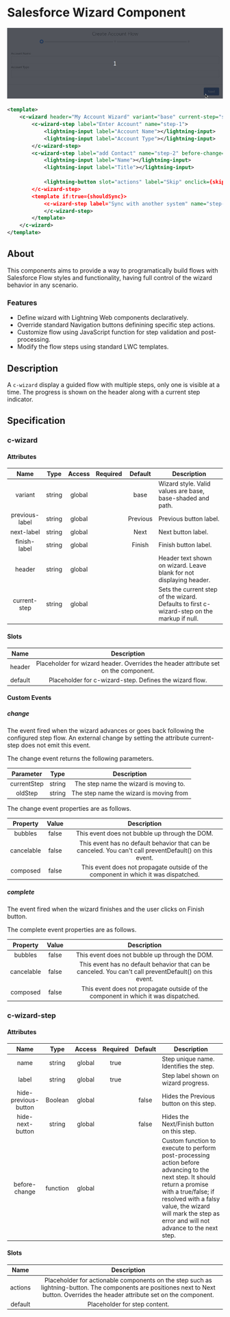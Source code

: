 # Salesforce Wizard Component

<img src="screenshots/create-account-flow.gif" alt="Flow Example"/>

````xml
<template>
    <c-wizard header="My Account Wizard" variant="base" current-step="step-1">
        <c-wizard-step label="Enter Account" name="step-1">
            <lightning-input label="Account Name"></lightning-input>
            <lightning-input label="Account Type"></lightning-input>
        </c-wizard-step>
        <c-wizard-step label="add Contact" name="step-2" before-change={validate} hide-next-button="false">
            <lightning-input label="Name"></lightning-input>
            <lightning-input label="Title"></lightning-input>

            <lightning-button slot="actions" label="Skip" onclick={skipCreateContact}>
        </c-wizard-step>
        <template if:true={shouldSync}>
            <c-wizard-step label="Sync with another system" name="step-3">
            </c-wizard-step>
        </template>
    </c-wizard>
</template>
````

## About

This components aims to provide a way to programatically build flows with Salesforce Flow styles and functionality, having full control of the wizard behavior in any scenario.

### Features

* Define wizard with Lightning Web components declaratively.
* Override standard Navigation buttons definining specific step actions.
* Customize flow using JavaScript function for step validation and post-processing.
* Modify the flow steps using standard LWC templates.


## Description
A `c-wizard` display a guided flow with multiple steps, only one is visible at a time. The progress is shown on the header along with a current step indicator.




## Specification

### c-wizard

#### Attributes

|       Name      |  Type  | Access | Required |  Default | Description                                                                                 |
|:---------------:|:------:|:------:|:--------:|:--------:|---------------------------------------------------------------------------------------------|
|      variant    | string | global |          |   base   | Wizard style. Valid values are base, base-shaded and path.                                  |
|  previous-label | string | global |          | Previous | Previous button label.                                                                      |
| next-label      | string | global |          | Next     | Next button label.                                                                          |
| finish-label    | string | global |          | Finish   | Finish button label.                                                                        |
|      header     | string | global |          |          | Header text shown on wizard. Leave blank for not displaying header.                         |
|  current-step   | string | global |          |          | Sets the current step of the wizard. Defaults to first c-wizard-step on the markup if null. |

#### Slots

|       Name      |  Description    |                                             
|:---------------:|:---------------:|
|      header     | Placeholder for wizard header. Overrides the header attribute set on the component.|
|      default     | Placeholder for c-wizard-step. Defines the wizard flow.|

#### Custom Events

##### change

The event fired when the wizard advances or goes back following the configured step flow. An external change by setting the attribute current-step does not emit this event.
 
The change event returns the following parameters.

|Parameter      |  Type  | Description |
|:------:|:--------:|:--------:|
| currentStep | string | The step name the wizard is moving to.|
| oldStep | string 	| The step name the wizard is moving from|

The change event properties are as follows.

|Property      |  Value  | Description|
|:------:|:--------:|:--------:|
|bubbles|false|This event does not bubble up through the DOM.|
|cancelable|false|This event has no default behavior that can be canceled. You can't call preventDefault() on this event.|
|composed|false|This event does not propagate outside of the component in which it was dispatched.|

##### complete

The event fired when the wizard finishes and the user clicks on Finish button.

The complete event properties are as follows.

|Property      |  Value  | Description |
|:------:|:--------:|:--------:|
|bubbles|false|This event does not bubble up through the DOM.|
|cancelable|false|This event has no default behavior that can be canceled. You can't call preventDefault() on this event.|
|composed|false|This event does not propagate outside of the component in which it was dispatched.|

### c-wizard-step

#### Attributes

|       Name      |  Type  | Access | Required |  Default | Description                                                                                 |
|:---------------:|:------:|:------:|:--------:|:--------:|---------------------------------------------------------------------------------------------|
|      name    | string | global |   true       |      | Step unique name. Identifies the step.                                  |
|  label | string | global |    true      |  | Step label shown on wizard progress.                                                                     |
| hide-previous-button     | Boolean | global |          | false     |Hides the Previous button on this step.                                                           |
| hide-next-button     | string | global |          | false   | Hides the Next/Finish button on this step.                                                                        |
| before-change     | function | global |          |    | Custom function to execute to perform post-processing action before advancing to the next step. It should return a promise with a true/false; if resolved with a falsy value, the wizard will mark the step as error and will not advance to the next step.

#### Slots

|       Name      |  Description    |                                             
|:---------------:|:---------------:|
|      actions     | Placeholder for actionable components on the step such as lightning-button. The components are positiones next to Next button. Overrides the header attribute set on the component.|
|      default     | Placeholder for step content.|